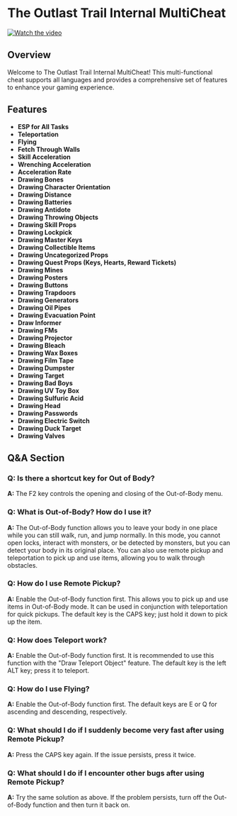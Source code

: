 # The Outlast Trail Internal MultiCheat

[![Watch the video](https://img.youtube.com/vi/blj-cYyw-zU/0.jpg)](https://www.youtube.com/watch?v=blj-cYyw-zU)

## Overview

Welcome to The Outlast Trail Internal MultiCheat! This multi-functional cheat supports all languages and provides a comprehensive set of features to enhance your gaming experience.

## Features

- **ESP for All Tasks**
- **Teleportation**
- **Flying**
- **Fetch Through Walls**
- **Skill Acceleration**
- **Wrenching Acceleration**
- **Acceleration Rate**
- **Drawing Bones**
- **Drawing Character Orientation**
- **Drawing Distance**
- **Drawing Batteries**
- **Drawing Antidote**
- **Drawing Throwing Objects**
- **Drawing Skill Props**
- **Drawing Lockpick**
- **Drawing Master Keys**
- **Drawing Collectible Items**
- **Drawing Uncategorized Props**
- **Drawing Quest Props (Keys, Hearts, Reward Tickets)**
- **Drawing Mines**
- **Drawing Posters**
- **Drawing Buttons**
- **Drawing Trapdoors**
- **Drawing Generators**
- **Drawing Oil Pipes**
- **Drawing Evacuation Point**
- **Draw Informer**
- **Drawing FMs**
- **Drawing Projector**
- **Drawing Bleach**
- **Drawing Wax Boxes**
- **Drawing Film Tape**
- **Drawing Dumpster**
- **Drawing Target**
- **Drawing Bad Boys**
- **Drawing UV Toy Box**
- **Drawing Sulfuric Acid**
- **Drawing Head**
- **Drawing Passwords**
- **Drawing Electric Switch**
- **Drawing Duck Target**
- **Drawing Valves**

## Q&A Section

### Q: Is there a shortcut key for Out of Body?
**A:** The F2 key controls the opening and closing of the Out-of-Body menu.

### Q: What is Out-of-Body? How do I use it?
**A:** The Out-of-Body function allows you to leave your body in one place while you can still walk, run, and jump normally. In this mode, you cannot open locks, interact with monsters, or be detected by monsters, but you can detect your body in its original place. You can also use remote pickup and teleportation to pick up and use items, allowing you to walk through obstacles.

### Q: How do I use Remote Pickup?
**A:** Enable the Out-of-Body function first. This allows you to pick up and use items in Out-of-Body mode. It can be used in conjunction with teleportation for quick pickups. The default key is the CAPS key; just hold it down to pick up the item.

### Q: How does Teleport work?
**A:** Enable the Out-of-Body function first. It is recommended to use this function with the "Draw Teleport Object" feature. The default key is the left ALT key; press it to teleport.

### Q: How do I use Flying?
**A:** Enable the Out-of-Body function first. The default keys are E or Q for ascending and descending, respectively.

### Q: What should I do if I suddenly become very fast after using Remote Pickup?
**A:** Press the CAPS key again. If the issue persists, press it twice.

### Q: What should I do if I encounter other bugs after using Remote Pickup?
**A:** Try the same solution as above. If the problem persists, turn off the Out-of-Body function and then turn it back on.
